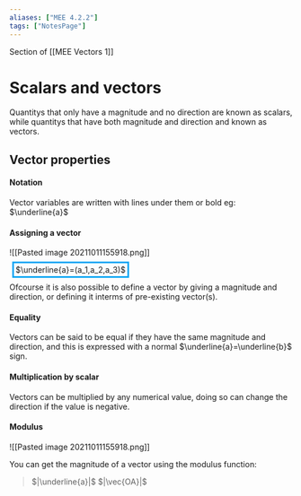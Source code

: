 ```yaml
---
aliases: ["MEE 4.2.2"]
tags: ["NotesPage"]
---
```


Section of [[MEE Vectors 1]]

# Scalars and vectors

Quantitys that only have a magnitude and no direction are known as scalars, while quantitys that have both magnitude and direction and known as vectors.

## Vector properties

#### Notation
Vector variables are written with lines under them or bold eg: $\underline{a}$

#### Assigning a vector
![[Pasted image 20211011155918.png]]

<span style="border-color:#0ba7f4;border-style:solid;margin-inline:5px;padding:3px"> $\underline{a}=(a_1,a_2,a_3)$ </span>

Ofcourse it is also possible to define a vector by giving a magnitude and direction, or defining it interms of pre-existing vector(s).

#### Equality

Vectors can be said to be equal if they have the same magnitude and direction, and this is expressed with a normal $\underline{a}=\underline{b}$ sign.

#### Multiplication by scalar

Vectors can be multiplied by any numerical value, doing so can change the direction if the value is negative.

#### Modulus
![[Pasted image 20211011155918.png]]

You can get the magnitude of a vector using the modulus function:
> $|\underline{a}|$
> $|\vec{OA}|$ 


